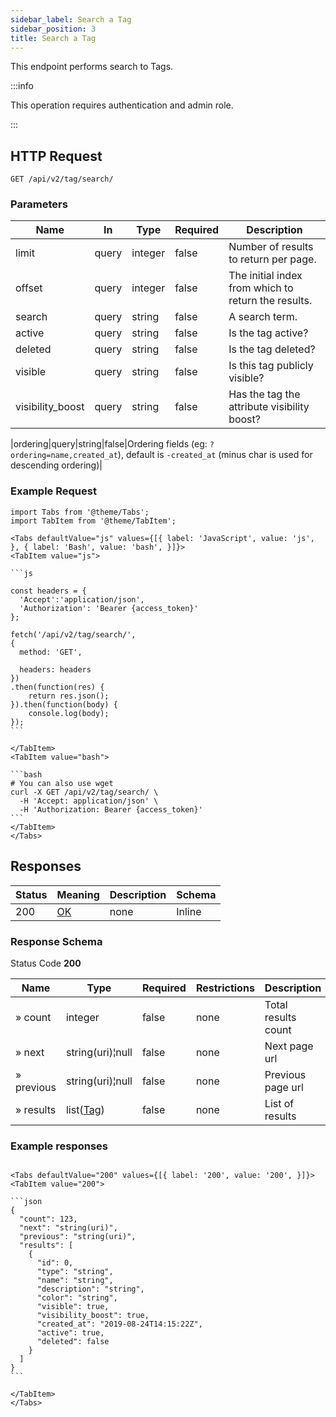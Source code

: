 ```yaml
---
sidebar_label: Search a Tag
sidebar_position: 3
title: Search a Tag
---
```


This endpoint performs search to Tags.

:::info

This operation requires authentication and admin role.

:::

## HTTP Request

`GET /api/v2/tag/search/`

### Parameters

|Name|In|Type|Required|Description|
|---|---|---|---|---|
|limit|query|integer|false|Number of results to return per page.|
|offset|query|integer|false|The initial index from which to return the results.|
|search|query|string|false|A search term.|
|active|query|string|false|Is the tag active?|
|deleted|query|string|false|Is the tag deleted?|
|visible|query|string|false|Is this tag publicly visible?|
|visibility_boost|query|string|false|Has the tag the attribute visibility boost?|

|ordering|query|string|false|Ordering fields (eg: `?ordering=name,created_at`), default is `-created_at` (minus char is used for descending ordering)|

### Example Request

````mdx-code-block
import Tabs from '@theme/Tabs';
import TabItem from '@theme/TabItem';

<Tabs defaultValue="js" values={[{ label: 'JavaScript', value: 'js', }, { label: 'Bash', value: 'bash', }]}>
<TabItem value="js">

```js

const headers = {
  'Accept':'application/json',
  'Authorization': 'Bearer {access_token}'
};

fetch('/api/v2/tag/search/',
{
  method: 'GET',

  headers: headers
})
.then(function(res) {
    return res.json();
}).then(function(body) {
    console.log(body);
});
```

</TabItem>
<TabItem value="bash">

```bash
# You can also use wget
curl -X GET /api/v2/tag/search/ \
  -H 'Accept: application/json' \
  -H 'Authorization: Bearer {access_token}'
```
</TabItem>
</Tabs>
````

## Responses

|Status|Meaning|Description|Schema|
|---|---|---|---|
|200|[OK](https://tools.ietf.org/html/rfc7231#section-6.3.1)|none|Inline|

### Response Schema

Status Code **200**

|Name|Type|Required|Restrictions|Description|
|---|---|---|---|---|
|» count|integer|false|none|Total results count|
|» next|string(uri)¦null|false|none|Next page url|
|» previous|string(uri)¦null|false|none|Previous page url|
|» results|list([Tag](/docs/apireference/v2/schemas/tag))|false|none|List of results|

### Example responses


````mdx-code-block

<Tabs defaultValue="200" values={[{ label: '200', value: '200', }]}>
<TabItem value="200">

```json
{
  "count": 123,
  "next": "string(uri)",
  "previous": "string(uri)",
  "results": [
    {
      "id": 0,
      "type": "string",      
      "name": "string",      
      "description": "string",
      "color": "string",
      "visible": true,
      "visibility_boost": true,
      "created_at": "2019-08-24T14:15:22Z",
      "active": true,
      "deleted": false
    }
  ]
}
```

</TabItem>
</Tabs>
````




